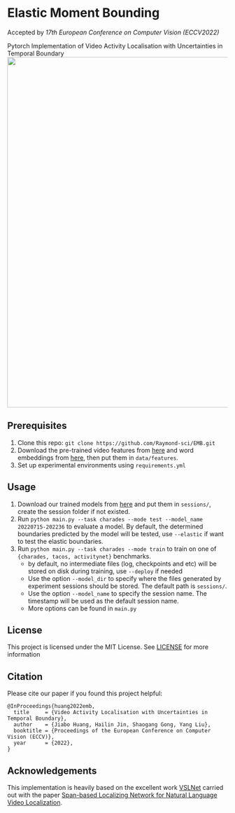 # Elastic Moment Bounding

Accepted by *17th European Conference on Computer Vision (ECCV2022)*

Pytorch Implementation of Video Activity Localisation with Uncertainties in Temporal Boundary
<img src="teaser.jpg" width="800">


## Prerequisites
1. Clone this repo: `git clone https://github.com/Raymond-sci/EMB.git`
2. Download the pre-trained video features from [here](https://app.box.com/s/h0sxa5klco6qve5ahnz50ly2nksmuedw) and word embeddings from [here](http://nlp.stanford.edu/data/glove.840B.300d.zip), then put them in `data/features`.
3. Set up experimental environments using `requirements.yml`

## Usage
1. Download our trained models from [here](https://drive.google.com/drive/folders/13KjK5xZaDGtN6Dd_MFmUbC_Z4ot6NkIO?usp=sharing) and put them in `sessions/`, create the session folder if not existed.
2. Run `python main.py --task charades --mode test --model_name 20220715-202236` to evaluate a model.
    By default, the determined boundaries predicted by the model will be tested, use `--elastic` if want to test the elastic boundaries.
3. Run `python main.py --task charades --mode train` to train on one of `{charades, tacos, activitynet}` benchmarks.
    + by default, no intermediate files (log, checkpoints and etc) will be stored on disk during training, use `--deploy` if needed
    + Use the option `--model_dir` to specify where the files generated by experiment sessions should be stored. The default path is `sessions/`.
    + Use the option `--model_name` to specify the session name. The timestamp will be used as the default session name.
    + More options can be found in `main.py`

## License
This project is licensed under the MIT License. See [LICENSE](LICENSE) for more information

## Citation
Please cite our paper if you found this project helpful:

```
@InProceedings{huang2022emb,
  title     = {Video Activity Localisation with Uncertainties in Temporal Boundary},
  author    = {Jiabo Huang, Hailin Jin, Shaogang Gong, Yang Liu},
  booktitle = {Proceedings of the European Conference on Computer Vision (ECCV)},
  year      = {2022},
}
```

## Acknowledgements
This implementation is heavily based on the excellent work [VSLNet](https://github.com/IsaacChanghau/VSLNet)
carried out with the paper [Span-based Localizing Network for Natural Language Video Localization](https://www.aclweb.org/anthology/2020.acl-main.585.pdf).
